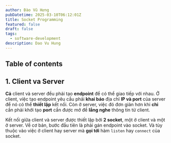 ```yaml
---
author: Đào Vũ Hưng
pubDatetime: 2025-03-10T06:12:01Z
title: Socket Programming
featured: false
draft: false
tags:
  - software-development
description: Dao Vu Hung
---
```

## Table of contents
## 1. Client va Server
**Cả** client và server đều phải tạo **endpoint** để có thể giao tiếp với nhau. Ở client, việc tạo endpoint yêu cầu phải **khai báo** địa chỉ **IP và port** của server để nó có thể **thiết lập** kết nối. Còn ở server, việc đó đơn giản hơn khi **chỉ** cần phải khởi tạo **port** cần được mở để **lắng nghe** thông tin từ client.

Kết nối giữa client và server được thiết lập bởi **2 socket**, một ở client và một ở server. Về cơ bản, bước đầu tiên là phải gán endpoint vào socket. Và tùy thuộc vào việc ở client hay server mà **gọi tới** hàm `listen` hay `connect` của socket.